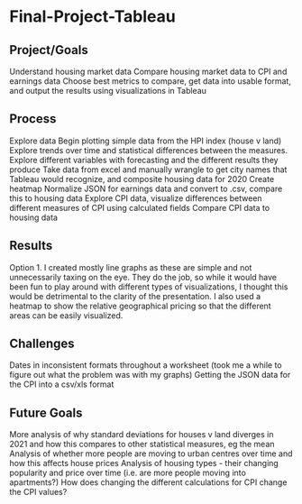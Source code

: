 # Final-Project-Tableau

## Project/Goals
Understand housing market data
Compare housing market data to CPI and earnings data
Choose best metrics to compare, get data into usable format, and output the results using visualizations in Tableau

## Process
Explore data
Begin plotting simple data from the HPI index (house v land)
Explore trends over time and statistical differences between the measures.
Explore different variables with forecasting and the different results they produce
Take data from excel and manually wrangle to get city names that Tableau would recognize, and composite housing data for 2020
Create heatmap
Normalize JSON for earnings data and convert to .csv, compare this to housing data
Explore CPI data, visualize differences between different measures of CPI using calculated fields
Compare CPI data to housing data


## Results
Option 1. I created mostly line graphs as these are simple and not unnecessarily taxing on the eye. They do the job, so while it would have been fun to play around with different types of visualizations, I thought this would be detrimental to the clarity of the presentation.  I also used a heatmap to show the relative geographical pricing so that the different areas can be easily visualized.

## Challenges 
Dates in inconsistent formats throughout a worksheet (took me a while to figure out what the problem was with my graphs)
Getting the JSON data for the CPI into a csv/xls format

## Future Goals
More analysis of why standard deviations for houses v land diverges in 2021 and how this compares to other statistical measures, eg the mean
Analysis of whether more people are moving to urban centres over time and how this affects house prices
Analysis of housing types - their changing popularity and price over time (i.e. are more people moving into apartments?)
How does changing the different calculations for CPI change the CPI values?
